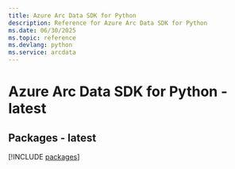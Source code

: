```yaml
---
title: Azure Arc Data SDK for Python
description: Reference for Azure Arc Data SDK for Python
ms.date: 06/30/2025
ms.topic: reference
ms.devlang: python
ms.service: arcdata
---
```

# Azure Arc Data SDK for Python - latest
## Packages - latest
[!INCLUDE [packages](arc-data-index.md)]